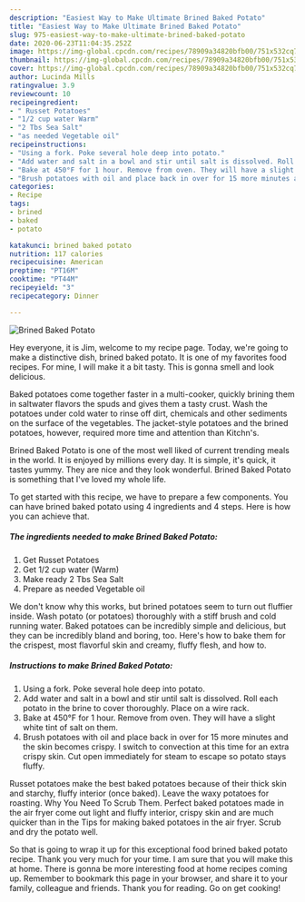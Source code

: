 ```yaml
---
description: "Easiest Way to Make Ultimate Brined Baked Potato"
title: "Easiest Way to Make Ultimate Brined Baked Potato"
slug: 975-easiest-way-to-make-ultimate-brined-baked-potato
date: 2020-06-23T11:04:35.252Z
image: https://img-global.cpcdn.com/recipes/78909a34820bfb00/751x532cq70/brined-baked-potato-recipe-main-photo.jpg
thumbnail: https://img-global.cpcdn.com/recipes/78909a34820bfb00/751x532cq70/brined-baked-potato-recipe-main-photo.jpg
cover: https://img-global.cpcdn.com/recipes/78909a34820bfb00/751x532cq70/brined-baked-potato-recipe-main-photo.jpg
author: Lucinda Mills
ratingvalue: 3.9
reviewcount: 10
recipeingredient:
- " Russet Potatoes"
- "1/2 cup water Warm"
- "2 Tbs Sea Salt"
- "as needed Vegetable oil"
recipeinstructions:
- "Using a fork. Poke several hole deep into potato."
- "Add water and salt in a bowl and stir until salt is dissolved. Roll each potato in the brine to cover thoroughly. Place on a wire rack."
- "Bake at 450°F for 1 hour. Remove from oven. They will have a slight white tint of salt on them."
- "Brush potatoes with oil and place back in over for 15 more minutes and the skin becomes crispy. I switch to convection at this time for an extra crispy skin. Cut open immediately for steam to escape so potato stays fluffy."
categories:
- Recipe
tags:
- brined
- baked
- potato

katakunci: brined baked potato 
nutrition: 117 calories
recipecuisine: American
preptime: "PT16M"
cooktime: "PT44M"
recipeyield: "3"
recipecategory: Dinner

---
```



![Brined Baked Potato](https://img-global.cpcdn.com/recipes/78909a34820bfb00/751x532cq70/brined-baked-potato-recipe-main-photo.jpg)

Hey everyone, it is Jim, welcome to my recipe page. Today, we're going to make a distinctive dish, brined baked potato. It is one of my favorites food recipes. For mine, I will make it a bit tasty. This is gonna smell and look delicious.

Baked potatoes come together faster in a multi-cooker, quickly brining them in saltwater flavors the spuds and gives them a tasty crust. Wash the potatoes under cold water to rinse off dirt, chemicals and other sediments on the surface of the vegetables. The jacket-style potatoes and the brined potatoes, however, required more time and attention than Kitchn&#39;s.

Brined Baked Potato is one of the most well liked of current trending meals in the world. It is enjoyed by millions every day. It is simple, it's quick, it tastes yummy. They are nice and they look wonderful. Brined Baked Potato is something that I've loved my whole life.


To get started with this recipe, we have to prepare a few components. You can have brined baked potato using 4 ingredients and 4 steps. Here is how you can achieve that.

<!--inarticleads1-->

##### The ingredients needed to make Brined Baked Potato:

1. Get  Russet Potatoes
1. Get 1/2 cup water (Warm)
1. Make ready 2 Tbs Sea Salt
1. Prepare as needed Vegetable oil


We don&#39;t know why this works, but brined potatoes seem to turn out fluffier inside. Wash potato (or potatoes) thoroughly with a stiff brush and cold running water. Baked potatoes can be incredibly simple and delicious, but they can be incredibly bland and boring, too. Here&#39;s how to bake them for the crispest, most flavorful skin and creamy, fluffy flesh, and how to. 

<!--inarticleads2-->

##### Instructions to make Brined Baked Potato:

1. Using a fork. Poke several hole deep into potato.
1. Add water and salt in a bowl and stir until salt is dissolved. Roll each potato in the brine to cover thoroughly. Place on a wire rack.
1. Bake at 450°F for 1 hour. Remove from oven. They will have a slight white tint of salt on them.
1. Brush potatoes with oil and place back in over for 15 more minutes and the skin becomes crispy. I switch to convection at this time for an extra crispy skin. Cut open immediately for steam to escape so potato stays fluffy.


Russet potatoes make the best baked potatoes because of their thick skin and starchy, fluffy interior (once baked). Leave the waxy potatoes for roasting. Why You Need To Scrub Them. Perfect baked potatoes made in the air fryer come out light and fluffy interior, crispy skin and are much quicker than in the Tips for making baked potatoes in the air fryer. Scrub and dry the potato well. 

So that is going to wrap it up for this exceptional food brined baked potato recipe. Thank you very much for your time. I am sure that you will make this at home. There is gonna be more interesting food at home recipes coming up. Remember to bookmark this page in your browser, and share it to your family, colleague and friends. Thank you for reading. Go on get cooking!
